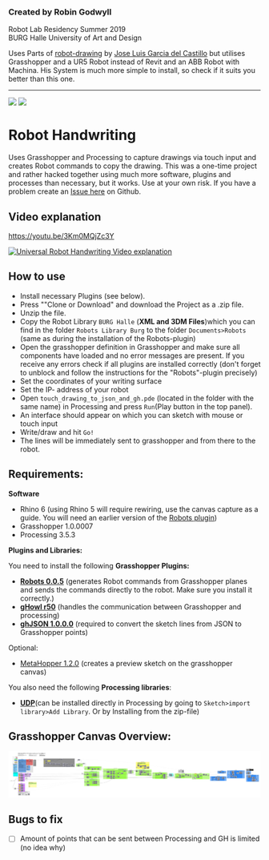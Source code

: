 ### Created by Robin Godwyll   
Robot Lab Residency Summer 2019  
BURG Halle University of Art and Design

Uses Parts of [robot-drawing](https://github.com/garciadelcastillo/robot-drawing) by [Jose Luis Garcia del Castillo](https://github.com/garciadelcastillo) but utilises Grasshopper and a UR5 Robot instead of Revit and an ABB Robot with Machina. His System is much more simple to install, so check if it suits you better than this one.
***

<img src="/Images/write01.gif" width="40%"> <img src="/Images/copy01.gif" width="40%">

# Robot Handwriting
Uses Grasshopper and Processing to capture drawings via touch input and creates Robot commands to copy the drawing. This was a one-time project and rather hacked together using much more software, plugins and processes than necessary, but it works. Use at your own risk. If you have a problem create an [Issue here](https://github.com/boundlessmaking/Robot-Handwriting-Project/issues) on Github.


## Video explanation
https://youtu.be/3Km0MQjZc3Y

[![Universal Robot Handwriting Video explanation](http://img.youtube.com/vi/3Km0MQjZc3Y/0.jpg)](http://www.youtube.com/watch?v=3Km0MQjZc3Y)

## How to use

- Install necessary Plugins (see below).   
- Press ""Clone or Download" and download the Project as a .zip file.  
- Unzip the file.  
- Copy the Robot Library  `BURG Halle` (**XML and 3DM Files**)which you can find in the folder `Robots Library Burg` to the folder `Documents>Robots` (same as during the installation of the Robots-plugin)
- Open the grasshopper definition in Grasshopper and make sure all components have loaded and no error messages are present. If you receive any errors check if all plugins are installed correctly (don't forget to unblock and follow the instructions for the "Robots"-plugin precisely)
- Set the coordinates of your writing surface
- Set the IP- address of your robot
-  Open `touch_drawing_to_json_and_gh.pde` (located in the folder with the same name) in Processing and press `Run`(Play button in the top panel).
- An interface should appear on which you can sketch with mouse or touch input
- Write/draw and hit `Go!`
- The lines will be immediately sent to grasshopper and from there to the robot.


## Requirements:
**Software**

- Rhino 6 (using Rhino 5 will require rewiring, use the canvas capture as a guide. You will need an earlier version of the [Robots plugin](https://github.com/visose/Robots/releases))
- Grasshopper 1.0.0007
- Processing 3.5.3

**Plugins and Libraries:**

You need to install the following **Grasshopper Plugins:**

- [**Robots 0.0.5**](https://github.com/visose/Robots) (generates Robot commands from Grasshopper planes and sends the commands directly to the robot. Make sure you install it correctly.)
- [**gHowl r50**](https://www.food4rhino.com/app/ghowl) (handles the communication between Grasshopper and processing)
- [**ghJSON 1.0.0.0**](https://mathrioshka.ru/ghjson/) (required to convert the sketch lines from JSON to Grasshopper points)  

Optional:
- [MetaHopper 1.2.0](ttps://www.food4rhino.com/app/metahopper) (creates a preview sketch on the grasshopper canvas)

You also need the following **Processing libraries**:
- [**UDP**](http://ubaa.net/shared/processing/udp/)(can be installed directly in Processing by going to `Sketch>import library>Add Library`. Or by Installing from the zip-file)

## Grasshopper Canvas Overview:

![Robot Handwriting overview](https://raw.githubusercontent.com/boundlessmaking/Robot-Handwriting-Project/master/Robot%20Handwriting%20Canvas%2002.png)


## Bugs to fix

- [ ] Amount of points that can be sent between Processing and GH is limited (no idea why)
